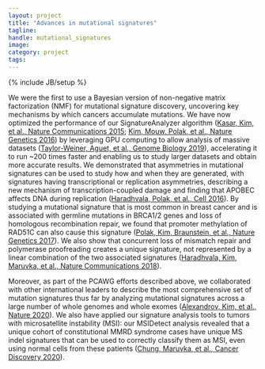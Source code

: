 ```yaml
---
layout: project
title: "Advances in mutational signatures"
tagline:
handle: mutational_signatures
image: 
category: project
tags:
---
```

{% include JB/setup %}

We were the first to use a Bayesian version of non-negative matrix factorization (NMF) for mutational signature discovery, uncovering key mechanisms by which cancers accumulate mutations. We have now optimized the performance of our SignatureAnalyzer algorithm ([Kasar, Kim, et al., Nature Communications 2015]; [Kim, Mouw, Polak, et al., Nature Genetics 2016]) by leveraging GPU computing to allow analysis of massive datasets ([Taylor-Weiner, Aguet, et al., Genome Biology 2019]), accelerating it to run ~200 times faster and enabling us to study larger datasets and obtain more accurate results. We demonstrated that asymmetries in mutational signatures can be used to study how and when they are generated, with signatures having transcriptional or replication asymmetries, describing a new mechanism of transcription-coupled damage and finding that APOBEC affects DNA during replication ([Haradhvala, Polak, et al., Cell 2016]). By studying a mutational signature that is most common in breast cancer and is associated with germline mutations in BRCA1/2 genes and loss of homologous recombination repair, we found that promoter methylation of RAD51C can also cause this signature ([Polak, Kim, Braunstein, et al., Nature Genetics 2017]). We also show that concurrent loss of mismatch repair and polymerase proofreading creates a unique signature, not represented by a linear combination of the two associated signatures ([Haradhvala, Kim, Maruvka, et al., Nature Communications 2018]).

Moreover, as part of the PCAWG efforts described above, we collaborated with other international leaders to describe the most comprehensive set of mutation signatures thus far by analyzing mutational signatures across a large number of whole genomes and whole exomes ([Alexandrov, Kim, et al., Nature 2020]). We also have applied our signature analysis tools to tumors with microsatellite instability (MSI): our MSIDetect analysis revealed that a unique cohort of constitutional MMRD syndrome cases have unique MS indel signatures that can be used to correctly classify them as MSI, even using normal cells from these patients ([Chung, Maruvka, et al., Cancer Discovery 2020]).


[Kasar, Kim, et al., Nature Communications 2015]: /papers/paper/cll-aging-signature
[Kim, Mouw, Polak, et al., Nature Genetics 2016]: /papers/paper/urothelial-carcinoma-ercc2
[Taylor-Weiner, Aguet, et al., Genome Biology 2019]: /papers/paper/scaling-with-gpus
[Haradhvala, Polak, et al., Cell 2016]: /papers/paper/mutational-strand-asymmetries
[Polak, Kim, Braunstein, et al., Nature Genetics 2017]: /papers/paper/deficient-hr-repair-signature 
[Haradhvala, Kim, Maruvka, et al., Nature Communications 2018]: /papers/paper/lof-pole-mmr
[Alexandrov, Kim, et al., Nature 2020]: /papers/paper/pcawg-mutational-signatures
[Chung, Maruvka, et al., Cancer Discovery 2020]: /papers/paper/msi-signatures


